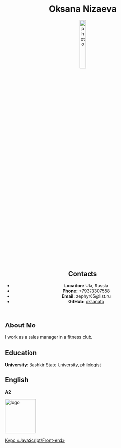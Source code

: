 <header>
<h1><strong>Oksana Nizaeva</strong></h1>
<p><img src="https://sun9-75.userapi.com/impf/c604527/v604527915/1ba90/G09J2WavB2Y.jpg?size=1620x2160&quality=96&sign=f37efbbbb1ab4451823b1a9d0d526d62&type=album" width="20%" height="20%" alt="photo"></p>

<h2><strong>Contacts</strong></h2>
<ul>
  <li><strong>Location:</strong> Ufa, Russia</li>
  <li><strong>Phone:</strong> +79373307558</li>
  <li><strong>Email:</strong> zephyr05@list.ru</li>
  <li><strong>GitHub:</strong> <a href="https://github.com/oksanato">oksanato</a></li>
</ul>
  </header>
<main>
<h2><strong>About Me</strong></h2>
<p>I work as a sales manager in a fitness club.</p>

<h2><strong>Education</strong></h2>
<p><strong>University:</strong> Bashkir State University, philologist</p>
<h2><strong>English</strong></h2>
<p><strong>A2</strong></p>
  </main>
  <footer>
  <p><img src="https://rs.school/images/rs_school_js.svg" width="100" height="111" alt="logo"></p>
<a href="https://rs.school/js/">Курс «JavaScript/Front-end»</a>

